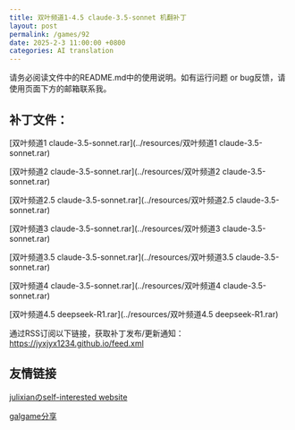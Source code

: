 ```yaml
---
title: 双叶频道1-4.5 claude-3.5-sonnet 机翻补丁
layout: post
permalink: /games/92
date: 2025-2-3 11:00:00 +0800
categories: AI translation
---
```



请务必阅读文件中的README.md中的使用说明。如有运行问题 or bug反馈，请使用页面下方的邮箱联系我。

## 补丁文件：

[双叶频道1 claude-3.5-sonnet.rar](../resources/双叶频道1 claude-3.5-sonnet.rar)

 

[双叶频道2 claude-3.5-sonnet.rar](../resources/双叶频道2 claude-3.5-sonnet.rar)

 

[双叶频道2.5 claude-3.5-sonnet.rar](../resources/双叶频道2.5 claude-3.5-sonnet.rar)

 

[双叶频道3 claude-3.5-sonnet.rar](../resources/双叶频道3 claude-3.5-sonnet.rar)

 

[双叶频道3.5 claude-3.5-sonnet.rar](../resources/双叶频道3.5 claude-3.5-sonnet.rar)

 

[双叶频道4 claude-3.5-sonnet.rar](../resources/双叶频道4 claude-3.5-sonnet.rar)

 

[双叶频道4.5 deepseek-R1.rar](../resources/双叶频道4.5 deepseek-R1.rar)

 

通过RSS订阅以下链接，获取补丁发布/更新通知：https://jyxjyx1234.github.io/feed.xml

## 友情链接

[julixianのself-interested website](https://julixian-siw.worldsystem.top/) 

[galgame分享](https://t.me/galgpt)
